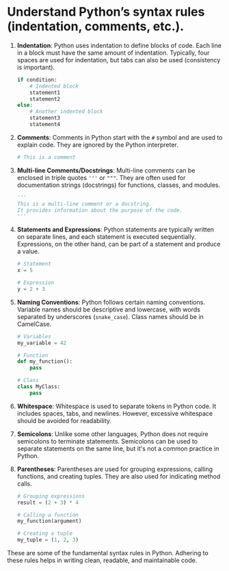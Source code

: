 # **Understand Python’s syntax rules (indentation, comments, etc.).**

1. **Indentation**: Python uses indentation to define blocks of code. Each line in a block must have the same amount of indentation. Typically, four spaces are used for indentation, but tabs can also be used (consistency is important).

    ```python
    if condition:
        # Indented block
        statement1
        statement2
    else:
        # Another indented block
        statement3
        statement4
    ```

2. **Comments**: Comments in Python start with the `#` symbol and are used to explain code. They are ignored by the Python interpreter.

    ```python
    # This is a comment
    ```

3. **Multi-line Comments/Docstrings**: Multi-line comments can be enclosed in triple quotes `'''` or `"""`. They are often used for documentation strings (docstrings) for functions, classes, and modules.

    ```python
    '''
    This is a multi-line comment or a docstring.
    It provides information about the purpose of the code.
    '''
    ```

4. **Statements and Expressions**: Python statements are typically written on separate lines, and each statement is executed sequentially. Expressions, on the other hand, can be part of a statement and produce a value.

    ```python
    # Statement
    x = 5

    # Expression
    y = 2 + 3
    ```

5. **Naming Conventions**: Python follows certain naming conventions. Variable names should be descriptive and lowercase, with words separated by underscores (`snake_case`). Class names should be in CamelCase.

    ```python
    # Variables
    my_variable = 42

    # Function
    def my_function():
        pass

    # Class
    class MyClass:
        pass
    ```

6. **Whitespace**: Whitespace is used to separate tokens in Python code. It includes spaces, tabs, and newlines. However, excessive whitespace should be avoided for readability.

7. **Semicolons**: Unlike some other languages, Python does not require semicolons to terminate statements. Semicolons can be used to separate statements on the same line, but it's not a common practice in Python.

8. **Parentheses**: Parentheses are used for grouping expressions, calling functions, and creating tuples. They are also used for indicating method calls.

    ```python
    # Grouping expressions
    result = (2 + 3) * 4

    # Calling a function
    my_function(argument)

    # Creating a tuple
    my_tuple = (1, 2, 3)
    ```

These are some of the fundamental syntax rules in Python. Adhering to these rules helps in writing clean, readable, and maintainable code.